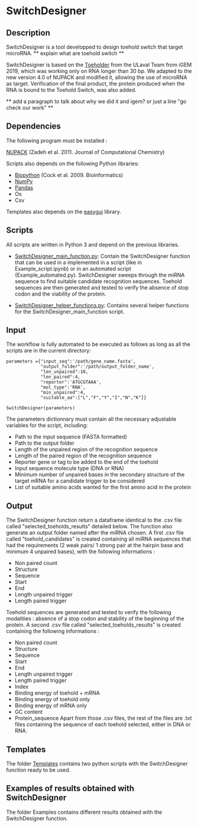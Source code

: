 # SwitchDesigner

## Description

SwitchDesigner is a tool developped to design toehold switch that target microRNA.  ** explain what are toehold switch **

SwitchDesigner is based on the [Toeholder](https://github.com/igem-ulaval/toeholder) from the ULaval Team from iGEM 2019, which was working only on RNA longer than 30 bp. We adapted to the new version 4.0 of NUPACK and modified it, allowing the use of microRNA as target. Verification of the final product, the protein produced when the RNA is bound to the Toehold Switch, was also added.

** add a paragraph to talk about why we did it and igem? or just a line "go check our work" **

## Dependencies 

The following program must be installed :

[NUPACK](http://www.nupack.org) (Zadeh et al. 2011. Journal of Computational Chemistry)

Scripts also depends on the following Python libraries:

- [Biopython](https://biopython.org) (Cock et al. 2009. Bioinformatics)
- [NumPy](https://numpy.org)
- [Pandas](https://pandas.pydata.org)
- Os
- Csv 

Templates also depends on the [easygui](https://easygui.readthedocs.io/en/master/) library.

## Scripts
All scripts are written in Python 3 and depend on the previous libraries.

- [SwitchDesigner_main_function.py](/SwitchDesigner/SwitchDesigner_main_function.py): Contain the SwitchDesigner function that can be used in a implemented in a script (like in Example_script.ipynb) or in an automated script (Example_automated.py). SwitchDesigner sweeps through the miRNA sequence to find suitable candidate recognition sequences. Toehold sequences are then generated and tested to verify the absence of stop codon and the viability of the protein. 

- [SwitchDesigner_helper_functions.py](/SwitchDesigner/SwitchDesigner_helper_functions.py): Contains several helper functions for the SwitchDesigner_main_function script.

## Input

The workflow is fully automated to be executed as follows as long as all the scripts are in the current directory:

```
parameters ={"input_seq":'/path/gene_name.fasta', 
             "output_folder":'/path/output_folder_name',
             "len_unpaired":10,
             "len_paired":4,
             "reporter":'ATGCGTAAA',
             "mol_type":'RNA',
             "min_unpaired":4,
             "suitable_aa":["L","F","Y","I","N","K"]}
             
SwitchDesigner(parameters)             
```

The parameters dictionnary must contain all the necessary adjustable variables for the script, including:
- Path to the input sequence (FASTA formatted)
- Path to the output folder
- Length of the unpaired region of the recognition sequence 
- Length of the paired region of the recognition sequence
- Reporter gene or tag to be added to the end of the toehold
- Input sequence molecule type (DNA or RNA)
- Minimum number of unpaired bases in the secondary structure of the target mRNA for a candidate trigger to be considered
- List of suitable amino acids wanted for the first amino acid in the protein


## Output

The SwitchDesigner function return a dataframe identical to the .csv file called "selected_toeholds_results" detailed below. 
The function also generate an output folder named after the miRNA chosen. A first .csv file called "toehold_candidates" is created containing all miRNA sequences that had the requirements (2 weak pairs/ 1 strong pair at the hairpin base and minimum 4 unpaired bases), with the following informations : 
- Non paired count
- Structure
- Sequence
- Start
- End	
- Length unpaired trigger	
- Length paired trigger 

Toehold sequences are generated and tested to verify the following modalities : absence of a stop codon and stability of the beginning of the protein. A second .csv file called "selected_toeholds_results" is created containing the following informations : 
- Non paired count
- Structure	
- Sequence	
- Start	
- End	
- Length unpaired trigger	
- Length paired trigger	
- Index	
- Binding energy of toehold + mRNA	
- Binding energy of toehold only	
- Binding energy of mRNA only	
- GC content	
- Protein_sequence 
Apart from those .csv files, the rest of the files are .txt files containing the sequence of each toehold selected, either in DNA or RNA.

## Templates

The folder [Templates](/Templates) contains two python scripts with the SwitchDesigner function ready to be used.

## Examples of results obtained with SwitchDesigner

The folder Examples contains different results obtained with the SwitchDesigner function.
